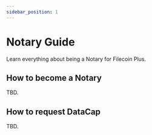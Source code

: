 ```yaml
---
sidebar_position: 1
---
```


# Notary Guide

Learn everything about being a Notary for Filecoin Plus.

## How to become a Notary

TBD.

## How to request DataCap

TBD.
